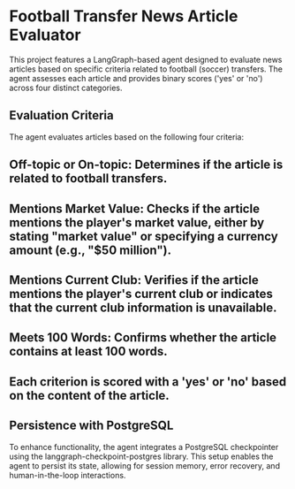# Football Transfer News Article Evaluator
This project features a LangGraph-based agent designed to evaluate news articles based on specific criteria related to football (soccer) transfers. The agent assesses each article and provides binary scores ('yes' or 'no') across four distinct categories.​

## Evaluation Criteria
The agent evaluates articles based on the following four criteria:

## Off-topic or On-topic: Determines if the article is related to football transfers.​

## Mentions Market Value: Checks if the article mentions the player's market value, either by stating "market value" or specifying a currency amount (e.g., "$50 million").​

## Mentions Current Club: Verifies if the article mentions the player's current club or indicates that the current club information is unavailable.​

## Meets 100 Words: Confirms whether the article contains at least 100 words.​

## Each criterion is scored with a 'yes' or 'no' based on the content of the article.​

## Persistence with PostgreSQL
To enhance functionality, the agent integrates a PostgreSQL checkpointer using the langgraph-checkpoint-postgres library. This setup enables the agent to persist its state, allowing for session memory, error recovery, and human-in-the-loop interactions.​
